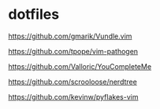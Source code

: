 dotfiles
========
https://github.com/gmarik/Vundle.vim

https://github.com/tpope/vim-pathogen

https://github.com/Valloric/YouCompleteMe

https://github.com/scrooloose/nerdtree

https://github.com/kevinw/pyflakes-vim
